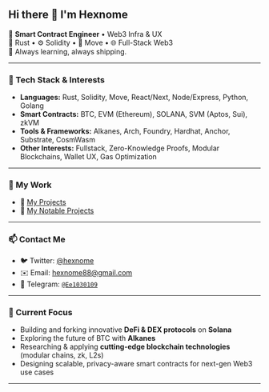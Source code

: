 ## Hi there 👋 I'm Hexnome

🎯 **Smart Contract Engineer** • Web3 Infra & UX  
🦀 Rust • ⚙️ Solidity • 🔐 Move • 🌐 Full-Stack Web3  
🚀 Always learning, always shipping.

---

### 🔧 Tech Stack & Interests
- **Languages:** Rust, Solidity, Move, React/Next, Node/Express, Python, Golang
- **Smart Contracts:** BTC, EVM (Ethereum), SOLANA, SVM (Aptos, Sui), zkVM
- **Tools & Frameworks:** Alkanes, Arch, Foundry, Hardhat, Anchor, Substrate, CosmWasm
- **Other Interests:** Fullstack, Zero-Knowledge Proofs, Modular Blockchains, Wallet UX, Gas Optimization

---

### 🔗 My Work
- 📄 [My Projects](https://github.com/hexnome/my-projects)
- 📂 [My Notable Projects](https://github.com/hexnome?tab=repositories)  

---

### 📫 Contact Me
- 🐦 Twitter: [@hexnome](https://twitter.com/hexnome)  
- ✉️ Email: hexnome88@gmail.com  
- 📲 Telegram: [`@Ee1030109`](https://t.me/Ee1030109)

---

### 🧠 Current Focus
- Building and forking innovative **DeFi & DEX protocols** on **Solana**  
- Exploring the future of BTC with **Alkanes**  
- Researching & applying **cutting-edge blockchain technologies** (modular chains, zk, L2s)  
- Designing scalable, privacy-aware smart contracts for next-gen Web3 use cases

---
